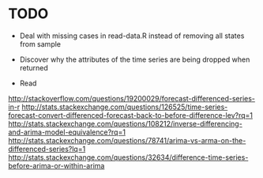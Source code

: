 TODO
===

+ Deal with missing cases in read-data.R instead of removing all states from sample

+ Discover why the attributes of the time series are being dropped when returned

+ Read

http://stackoverflow.com/questions/19200029/forecast-differenced-series-in-r
http://stats.stackexchange.com/questions/126525/time-series-forecast-convert-differenced-forecast-back-to-before-difference-lev?rq=1
http://stats.stackexchange.com/questions/108212/inverse-differencing-and-arima-model-equivalence?rq=1
http://stats.stackexchange.com/questions/78741/arima-vs-arma-on-the-differenced-series?lq=1
http://stats.stackexchange.com/questions/32634/difference-time-series-before-arima-or-within-arima